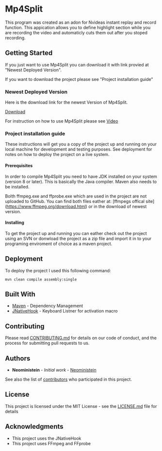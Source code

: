 # Mp4Split

This program was created as an adon for Nvideas instant replay and record function. 
This appication allows you to define highlight section while you are recording the video and automaticly cuts them out after you stoped recording.

## Getting Started

If you just want to use Mp4Split you can download it with link provied at "Newest Deployed Version".

If you want to download the project please see "Project installation guide"

### Newest Deployed Version

Here is the download link for the newest Version of Mp4Split.

[Download](https://drive.google.com/file/d/15OgYNGXUTlzvazoMc8OPjjb61gDEqTV0/view)

For instruction on how to use Mp4Split please see [Video]()

### Project installation guide

These instructions will get you a copy of the project up and running on your local machine for development and testing purposes. See deployment for notes on how to deploy the project on a live system.

#### Prerequisites

In order to compile Mp4Split you need to have JDK installed on your system (version 8 or later). This is basically the Java compiler.
Maven also needs to be installed.

Bolth ffmpeg.exe and ffprobe.exe which are used in the project are not uploaded to GitHub. You can find both files eather at: [ffmpegs offical site] (https://www.ffmpeg.org/download.html) or in the download of newest version.

#### Installing

To get the project up and running you can eather check out the project using an SVN or donwload the project as a zip file and import it in to your programing enviroment of choice as a maven project. 

## Deployment

To deploy the project I used this following command: 

```
mvn clean compile assembly:single
```

## Built With

* [Maven](https://maven.apache.org/) - Dependency Management
* [JNativeHook](https://github.com/kwhat/jnativehook) - Keyboard Listner for activation macro

## Contributing

Please read [CONTRIBUTING.md](https://gist.github.com/PurpleBooth/b24679402957c63ec426) for details on our code of conduct, and the process for submitting pull requests to us.

## Authors

* **Neoministein** - *Initial work* - [Neoministein](https://www.youtube.com/channel/UCtfBiBXVXqTotONMq6VSMbg)

See also the list of [contributors](https://github.com/your/project/contributors) who participated in this project.

## License

This project is licensed under the MIT License - see the [LICENSE.md](LICENSE.md) file for details

## Acknowledgments

* This project uses the JNativeHook
* This project uses FFmpeg and FFprobe
